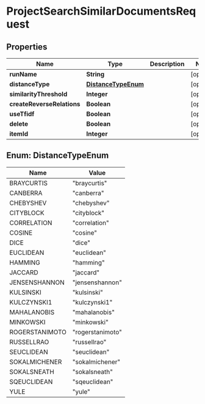 

# ProjectSearchSimilarDocumentsRequest


## Properties

| Name | Type | Description | Notes |
|------------ | ------------- | ------------- | -------------|
|**runName** | **String** |  |  [optional] |
|**distanceType** | [**DistanceTypeEnum**](#DistanceTypeEnum) |  |  [optional] |
|**similarityThreshold** | **Integer** |  |  [optional] |
|**createReverseRelations** | **Boolean** |  |  [optional] |
|**useTfidf** | **Boolean** |  |  [optional] |
|**delete** | **Boolean** |  |  [optional] |
|**itemId** | **Integer** |  |  [optional] |



## Enum: DistanceTypeEnum

| Name | Value |
|---- | -----|
| BRAYCURTIS | &quot;braycurtis&quot; |
| CANBERRA | &quot;canberra&quot; |
| CHEBYSHEV | &quot;chebyshev&quot; |
| CITYBLOCK | &quot;cityblock&quot; |
| CORRELATION | &quot;correlation&quot; |
| COSINE | &quot;cosine&quot; |
| DICE | &quot;dice&quot; |
| EUCLIDEAN | &quot;euclidean&quot; |
| HAMMING | &quot;hamming&quot; |
| JACCARD | &quot;jaccard&quot; |
| JENSENSHANNON | &quot;jensenshannon&quot; |
| KULSINSKI | &quot;kulsinski&quot; |
| KULCZYNSKI1 | &quot;kulczynski1&quot; |
| MAHALANOBIS | &quot;mahalanobis&quot; |
| MINKOWSKI | &quot;minkowski&quot; |
| ROGERSTANIMOTO | &quot;rogerstanimoto&quot; |
| RUSSELLRAO | &quot;russellrao&quot; |
| SEUCLIDEAN | &quot;seuclidean&quot; |
| SOKALMICHENER | &quot;sokalmichener&quot; |
| SOKALSNEATH | &quot;sokalsneath&quot; |
| SQEUCLIDEAN | &quot;sqeuclidean&quot; |
| YULE | &quot;yule&quot; |



